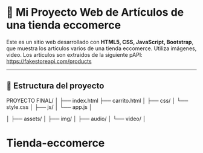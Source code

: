 # 🚗 Mi Proyecto Web de Artículos de una tienda eccomerce

Este es un sitio web  desarrollado con **HTML5, CSS, JavaScript, Bootstrap**, que muestra los artículos varios de una tienda eccomerce. Utiliza imágenes, video. Los articulos son extraidos de la siguiente pAPI: https://fakestoreapi.com/products

---

## 🧱 Estructura del proyecto

PROYECTO FINAL/
│
├── index.html
├── carrito.html
│
├── css/
│ └── style.css
│
├── js/
│ └── app.js
│

│
├── assets/
│ ├── img/
│ ├── audio/
│ └── video/
│
# Tienda-eccomerce